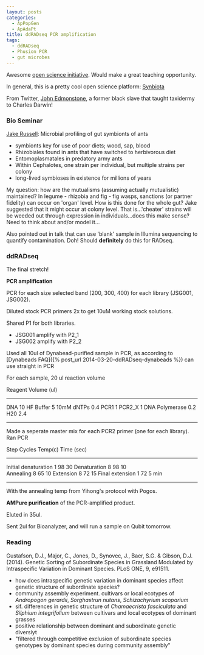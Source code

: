 ```yaml
---
layout: posts
categories: 
  - ApPopGen
  - ApAdaPt
title: ddRADseq PCR amplification
tags: 
  - ddRADseq
  - Phusion PCR
  - gut microbes
---
```



Awesome [open science initiative](https://sciencehack.synbiota.com/#intro). Would make a great teaching opportunity.

In general, this is a pretty cool open science platform: [Synbiota](https://www.synbiota.com/welcome_page/welcome)

From Twitter, [John Edmonstone](http://en.m.wikipedia.org/wiki/John_Edmonstone), a former black slave that taught taxidermy to Charles Darwin!


### Bio Seminar

[Jake Russell](http://www.pages.drexel.edu/~jar337/people.html): Microbial profiling of gut symbionts of ants

- symbionts key for use of poor diets; wood, sap, blood
- Rhizobiales found in ants that have switched to herbivorous diet
- Entomoplasmatales in predatory army ants
- Within Cephalotes, one strain per individual, but multiple strains per colony
- long-lived symbioses in existence for millions of years

My question: how are the mutualisms (assuming actually mutualistic) maintained? In legume - rhizobia and fig - fig wasps, sanctions (or partner fidelity) can occur on 'organ' level. How is this done for the whole gut? Jake suggested that it might occur at colony level. That is...'cheater' strains will be weeded out through expression in individuals...does this make sense? Need to think about and/or model it...

Also pointed out in talk that can use 'blank' sample in Illumina sequencing to quantify contamination. Doh! Should **definitely** do this for RADseq.


### ddRADseq

The final stretch! 

**PCR amplification**

PCR for each size selected band (200, 300, 400) for each library (JSG001, JSG002).

Diluted stock PCR primers 2x to get 10uM working stock solutions.

Shared P1 for both libraries. 

* JSG001 amplify with P2_1 
* JSG002 amplify with P2_2

Used all 10ul of Dynabead-purified sample in PCR, as according to [Dynabeads FAQ]({% post_url 2014-03-20-ddRADseq-dynabeads %}) can use straight in PCR

For each sample, 20 ul reaction volume

Reagent       Volume (ul)
---------    -------------
DNA               10
HF Buffer          5
10mM dNTPs         0.4
PCR1               1
PCR2_X             1
DNA Polymerase     0.2
H20                2.4

-------------------------------------------

Made a seperate master mix for each PCR2 primer (one for each library). Ran PCR

Step                     Cycles       Temp(c)       Time (sec)
---------------------   --------    ----------   --------------
Initial denaturation       1           98          30
Denaturation               8           98          10  
Annealing                  8           65          10
Extension                  8           72          15
Final extension            1           72          5 min

-----------------------------------------------------------------

With the annealing temp from Yihong's protocol with Pogos.

**AMPure purification** of the PCR-amplified product.

Eluted in 35ul.

Sent 2ul for Bioanalyzer, and will run a sample on Qubit tomorrow.



### Reading

Gustafson, D.J., Major, C., Jones, D., Synovec, J., Baer, S.G. & Gibson, D.J. (2014). Genetic Sorting of Subordinate Species in Grassland Modulated by Intraspecific Variation in Dominant Species. PLoS ONE, 9, e91511.

  - how does intraspecific genetic variation in dominant species affect genetic structure of subordinate species?
  - community assembly experiment. cultivars or local ecotypes of *Andropogon gerardii*, *Sorghastrun nutans*, *Schizachyrium scoparium*
  - sif. differences in genetic structure of *Chamaecrista fasciculata* and *Silphium integrifolium* between cultivars and local ecotypes of dominant grasses
  - positive relationship between dominant and subordinate genetic diversiyt
  - "filtered through competitive exclusion of subordinate species genotypes by dominant species during community assembly" 



